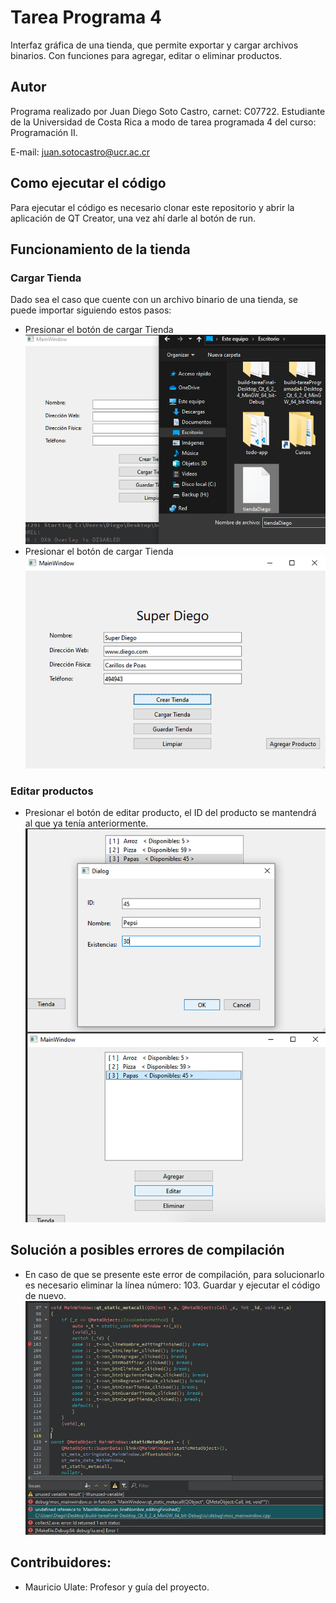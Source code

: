 # Tarea Programa 4

Interfaz gráfica de una tienda, que permite exportar y cargar archivos binarios. Con funciones para agregar, editar o eliminar productos. 
## Autor
Programa realizado por Juan Diego Soto Castro, carnet: C07722. Estudiante de la Universidad de Costa Rica a modo de tarea programada 4 del curso: Programación II.

E-mail: juan.sotocastro@ucr.ac.cr

## Como ejecutar el código
Para ejecutar el código es necesario clonar este repositorio y abrir la aplicación de QT Creator, una vez ahí darle al botón de run.

## Funcionamiento de la tienda

### Cargar Tienda
Dado sea el caso que cuente con un archivo binario de una tienda, se puede importar siguiendo estos pasos:
- Presionar el botón de cargar Tienda 
![CargarIienda](/img/cargarTienda.png "CargarTienda")
- Presionar el botón de cargar Tienda
![CrearTienda](/img/crearTienda.png "CrearTienda")
### Editar productos 
- Presionar el botón de editar producto, el ID del producto se mantendrá al que ya tenía anteriormente.
![EditarpProducto](/img/editarProducto.png "Editar Producto")

## Solución a posibles errores de compilación
- En caso de que se presente este error de compilación, para solucionarlo es necesario eliminar la línea número: 103. Guardar y ejecutar el código de nuevo.
![Error](/img/error.png "Error")

## Contribuidores:
- Mauricio Ulate: Profesor y guía del proyecto.